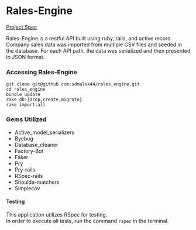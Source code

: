 # Rales-Engine
[Project Spec](http://backend.turing.io/module3/projects/rails_engine "Project Spec")

Rales-Engine is a restful API built using ruby, rails, and active record. Company sales data was imported from multiple CSV files and seeded in the database. For each API path, the data was serialized and then presented in JSON format.  

### Accessing Rales-Engine
```
git clone git@github.com:sdmalek44/rales_engine.git
cd rales_engine
bundle update
rake db:{drop,create,migrate}
rake import:all
```

### Gems Utilized
- Active_model_serializers
- Byebug
- Database_cleaner
- Factory-Bot
- Faker
- Pry
- Pry-rails
- RSpec-rails
- Shoulda-matchers
- Simplecov

#### Testing
This application utilizes RSpec for testing.  
In order to execute all tests, run the command `rspec` in the terminal.
